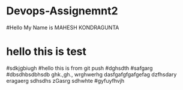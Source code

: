 # Devops-Assignemnt2

#Hello My Name is MAHESH KONDRAGUNTA

# hello this is test
#sdkjgbiugh
#hello this is from git push
#dghsdth
#safgarg
#dbsdhbsdbhsdb
ghk.,gh.,
wrghwerhg
dasfgafgfgafgefag
dzfhsdary eragaerg
sdhsdhs
zGasrg
sdhwhte
#gyfuyfhvjh
